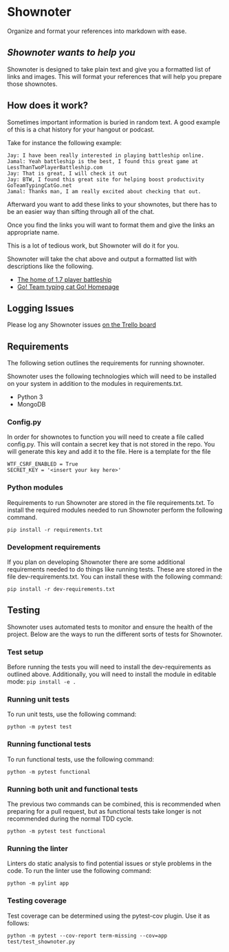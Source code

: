 # Shownoter
Organize and format your references into markdown with ease.

## *Shownoter wants to help you*

Shownoter is designed to take plain text and give you a formatted list of links and images. This will format your references that will help you prepare those shownotes.

## How does it work?

Sometimes important information is buried in random text.  A good example of this is a chat history for your hangout or podcast.

Take for instance the following example:

```
Jay: I have been really interested in playing battleship online.
Jamal: Yeah battleship is the best, I found this great game at LessThanTwoPlayerBattleship.com
Jay: That is great, I will check it out
Jay: BTW, I found this great site for helping boost productivity GoTeamTypingCatGo.net
Jamal: Thanks man, I am really excited about checking that out.

```

Afterward you want to add these links to your shownotes, but there has to be an easier way than sifting through all of the chat.

Once you find the links you will want to format them and give the links an appropriate name.

This is a lot of tedious work, but Shownoter will do it for you.

Shownoter will take the chat above and output a formatted list with descriptions like the following.

* [The home of 1.7 player battleship](LessThanTwoPlayerBattleship.com)
* [Go! Team typing cat Go! Homepage](GoTeamTypingCatGo.net)

## Logging Issues
Please log any Shownoter issues [on the Trello board](https://trello.com/b/jlyUZ0ml/shownoter)

## Requirements

The following setion outlines the requirements for running shownoter.

Shownoter uses the following technologies which will need to be installed on your system in addition to the modules in requirements.txt.

* Python 3
* MongoDB

### Config.py

In order for shownotes to function you will need to create a file called config.py.  This will contain a secret key that is not stored in the repo.  You will generate this key and add it to the file.  Here is a template for the file

```
WTF_CSRF_ENABLED = True
SECRET_KEY = '<insert your key here>'
```

### Python modules

Requirements to run Shownoter are stored in the file requirements.txt.  To install the required modules needed to run Shownoter perform the following command.

```pip install -r requirements.txt```

### Development requirements

If you plan on developing Shownoter there are some additional requirements needed to do things like running tests.  These are stored in the file dev-requirements.txt.  You can install these with the following command:

```pip install -r dev-requirements.txt```

## Testing

Shownoter uses automated tests to monitor and ensure the health of the project. Below are the ways to run the different sorts of tests for Shownoter.

### Test setup

Before running the tests you will need to install the dev-requirements as outlined above.  Additionally, you will need to install the module in editable mode: ```pip install -e .```

### Running unit tests

To run unit tests, use the following command:

```python -m pytest test```

### Running functional tests

To run functional tests, use the following command:

```python -m pytest functional```

### Running both unit and functional tests

The previous two commands can be combined, this is recommended when preparing for a pull request, but as functional tests take longer is not recommended during the normal TDD cycle.

```python -m pytest test functional```

### Running the linter

Linters do static analysis to find potential issues or style problems in the code.  To run the linter use the following command:

```python -m pylint app```

### Testing coverage

Test coverage can be determined using the pytest-cov plugin.  Use it as follows:

```
python -m pytest --cov-report term-missing --cov=app test/test_shownoter.py
```
